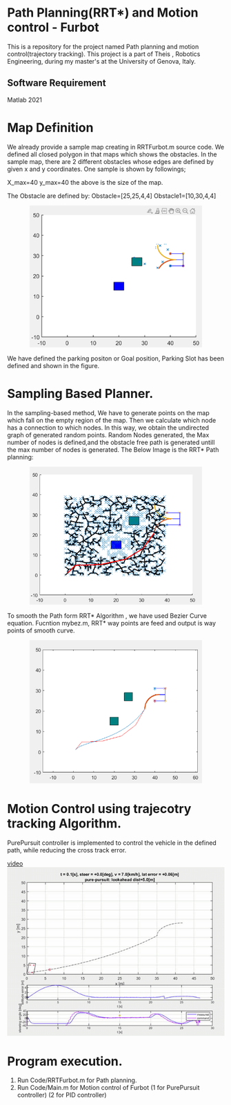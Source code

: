 # Path Planning(RRT*) and Motion control - Furbot
This is a repository for the project named Path planning and motion control(trajectory tracking).
This project is a part of Theis , Robotics Engineering, during my master's at the University of Genova, Italy.

## Software Requirement 

Matlab 2021

# Map Definition
We already provide a sample map creating in RRTFurbot.m source code. We defined all closed polygon in that maps which shows the obstacles.
In the sample map, there are 2 different obstacles whose edges are defined by given x and y coordinates.
One sample is shown by followings;

X_max=40
y_max=40
the above is the size of the map.

The Obstacle are defined by:
Obstacle=[25,25,4,4]
Obstacle1=[10,30,4,4]
<p align="center">
  <img src="outputs/Map.png" width="400"/>  
  
</p>

We have defined the parking positon or Goal position, Parking Slot has been defined and shown in the figure.


# Sampling Based Planner.

In the sampling-based method, We have to generate points on the map which fall on the empty region of the map.
Then we calculate which node has a connection to which nodes.  In this way, we obtain the undirected graph of generated random points.
Random Nodes generated, the Max number of nodes is defined,and the obstacle free path is generated  untill the max number of nodes is generated.
The Below Image is the RRT* Path planning:

<p align="center">
  <img src="outputs/RRTstar path.png" width="400"/>  
  
</p>
To smooth the Path form RRT* Algorithm , we have used Bezier Curve equation.
Fucntion mybez.m, RRT* way points are feed and output is way points of smooth curve.

<p align="center">
  <img src="outputs/Smooth Path.png" width="400"/>  
  
</p>

# Motion Control using trajecotry tracking Algorithm.

PurePursuit controller is implemented to control the vehicle in the defined path, while reducing the cross track error.

[video](https://github.com/srini0613/Path-Planning-With-RRT-/blob/main/outputs/result.avi)
![simulation](https://github.com/srini0613/Path-Planning-With-RRT-/blob/main/outputs/Motion%20control%20of%20Furbot.gif)

# Program execution.
1) Run Code/RRTFurbot.m for Path planning.
2) Run Code/Main.m for Motion control of Furbot (1 for PurePursuit controller) (2 for PID controller)
